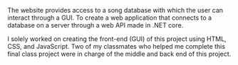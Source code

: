 The website provides access to a song database with which the user can interact through a GUI. To create a web application that connects to a database on a server through a web API made in .NET core.

I solely worked on creating the front-end (GUI) of this project using HTML, CSS, and JavaScript. Two of my classmates who helped me complete this final class project were in charge of the middle and back end of this project. 
